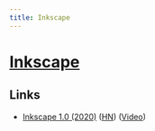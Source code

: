 ```yaml
---
title: Inkscape
---
```


# [Inkscape](https://inkscape.org/)

## Links

- [Inkscape 1.0 (2020)](https://inkscape.org/release/inkscape-1.0/) ([HN](https://news.ycombinator.com/item?id=23089820)) ([Video](https://www.youtube.com/watch?v=f6UHXkND4Sc))
